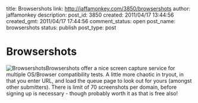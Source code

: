 title: Browsershots
link: http://jaffamonkey.com/3850/browsershots
author: jaffamonkey
description: 
post_id: 3850
created: 2011/04/17 13:44:56
created_gmt: 2011/04/17 17:44:56
comment_status: open
post_name: browsershots
status: publish
post_type: post

# Browsershots

![Browsershots](http://blog.jaffamonkey.com/files/2011/04/header.png)Browsershots offer a nice screen capture service for multiple OS/Browser compatibility tests. A little more chaotic in tryout, in that you enter URL, and load the queue page to look out for yours (amongst other submitters). There is limit of 70 screenshots per domain, before signing up is necessary - though probably worth it as that is free also!